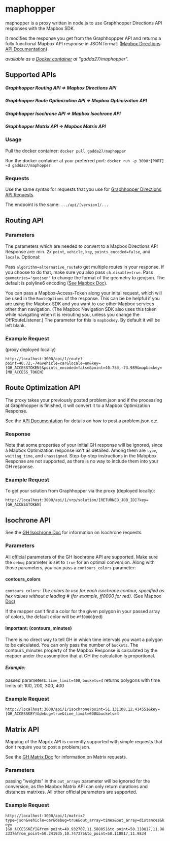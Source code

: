 # maphopper
maphopper is a proxy written in node.js to use Graphhopper Directions API responses with the Mapbox SDK.

It modifies the response you get from the Graphhoppper API and returns a fully functional Mapbox API response in JSON format. ([Mapbox Directions API Documentation](https://www.mapbox.com/api-documentation/?language=cURL#directions))

<i>available as a <a href="https://hub.docker.com/r/gadda27/maphopper/">Docker container</a> at "gadda27/maphopper".</i>
## Supported APIs

##### Graphhopper Routing API => Mapbox Directions API

##### Graphhopper Route Optimization API => Mapbox Optimization API

##### Graphhopper Isochrone API => Mapbox Isochrone API

##### Graphhopper Matrix API => Mapbox Matrix API

### Usage

Pull the docker container:
`docker pull gadda27/maphopper`

Run the docker container at your preferred port:
`docker run -p 3000:[PORT] -d gadda27/maphopper`

### Requests
Use the same syntax for requests that you use for [Graphhopper Directions API Requests](https://graphhopper.com/api/1/docs/).

The endpoint is the same: `.../api/[version]/...`

## Routing API

### Parameters
The parameters which are needed to convert to a Mapbox Directions API Response are: min. 2x `point`, `vehicle`, `key`, `points_encoded=false`, and `locale`.
Optional:

Pass `algorithm=alternative_route`to get multiple routes in your response. If you choose to do that, make sure you also pass `ch.disable=true`.
Pass `geometries="geojson"` to change the format of the geometry to geojson. The default is polyline6 encoding ([See Mapbox Doc](https://docs.mapbox.com/api/navigation/#retrieve-directions)).

You can pass a Mapbox-Access-Token along your inital request, which will be used in the `RouteOptions` of the response. This can be be helpful if you are using the Mapbox SDK and you want to use other Mapbox services other than navigation. (The Mapbox Navigation SDK also uses this token while navigating when it is rerouting you, unless you change the OffRouteListener.)
The parameter for this is `mapboxkey`. By default it will be left blank.

### Example Request

(proxy deployed locally)

`http://localhost:3000/api/1/route?point=40.72,-74&vehicle=car&locale=en&key=[GH_ACCESSTOKEN]&points_encoded=false&point=40.733,-73.989&mapboxkey=[MB_ACCESS_TOKEN]`

## Route Optimization API

The proxy takes your previously posted problem.json and if the processing at Graphhopper is finished, it will convert it to a Mapbox Optimization Response. 

See the [API Documentation](https://graphhopper.com/api/1/docs/route-optimization/) for details on how to post a problem.json etc.

### Response 

Note that some properties of your initial GH response will be ignored, since a Mapbox Optimization response isn't as detailed.  Among them are `type`, `waiting_time`, and `unassigned`.
Step-by-step instructions in the Mabpbox Response are not supported, as there is no way to include them into your GH response.
### Example Request

To get your solution from Graphhopper via the proxy (deployed locally):

`http://localhost:3000/api/1/vrp/solution/[RETURNED_JOB_ID]?key=[GH_ACCESSTOKEN]`

## Isochrone API

See the [GH Isochrone Doc](https://graphhopper.com/api/1/docs/isochrone/) for information on Isochrone requests.

### Parameters

All official parameters of the GH Isochrone API are supported.
Make sure the `debug` parameter is set to `true` for an optimal conversion.
Along with those parameters, you can pass a `contours_colors` parameter:

#### contours_colors

  `contours_colors`: _The colors to use for each isochrone contour, specified as hex values without a leading  # (for example,  ff0000 for red)._ (See Mapbox [Doc](https://www.mapbox.com/api-documentation/?language=cURL#retrieve-isochrones-around-a-location))
  
  If the mapper can't find a color for the given polygon in your passed array of colors, the default color will be `#ff0000`(red)
  
#### Important: (contours_minutes)
There is no direct way to tell GH in which time intervals you want a polygon to be calculated. You can only pass the number of `buckets`. The contours_minutes property of the Mapbox Response is calculated by the mapper under the assumption that at GH the calculation is proportional.

##### Example:
passed parameters: `time_limit=400`, `buckets=4`
returns polygons with time limits of: 100, 200, 300, 400

### Example Request
`http://localhost:3000/api/1/isochrone?point=51.131108,12.414551&key=[GH_ACCESSKEY]&debug=true&time_limit=600&buckets=4`


## Matrix API

Mapping of the Maprix API is currently supported with simple requests that don't require you to post a problem.json. 

See the [GH Matrix Doc](https://graphhopper.com/api/1/docs/matrix/) for information on Matrix requests.

### Parameters

passing "weights" in the `out_arrays` parameter will be ignored for the conversion, as the Mapbox Matrix API can only return durations and distances matrixes.
All other official parameters are supported. 

### Example Request
`http://localhost:3000/api/1/matrix?type=json&vehicle=car&debug=true&out_array=times&out_array=distances&key=[GH_ACCESSKEY]&from_point=49.932707,11.588051&to_point=50.118817,11.983337&from_point=50.241935,10.747375&to_point=50.118817,11.9834`




